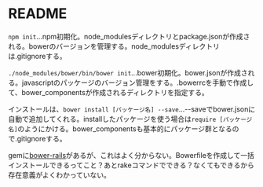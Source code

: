 # README

`npm init`...npm初期化。node_modulesディレクトリとpackage.jsonが作成される。bowerのバージョンを管理する。node_modulesディレクトリは.gitignoreする。

`./node_modules/bower/bin/bower init`...bower初期化。bower.jsonが作成される。javascriptのパッケージのバージョン管理をする。.bowerrcを手動で作成して、bower_componentsが作成されるディレクトリを指定する。

インストールは、`bower install [パッケージ名] --save`...--saveでbower.jsonに自動で追加してくれる。installしたパッケージを使う場合は`require [パッケージ名]`のようにかける。bower_componentsも基本的にパッケージ群となるので.gitignoreする。

gemに[bower-rails](https://github.com/rharriso/bower-rails)があるが、これはよく分からない。Bowerfileを作成して一括インストールできるってこと？あとrakeコマンドでできる？なくてもできるから存在意義がよくわかっていない。